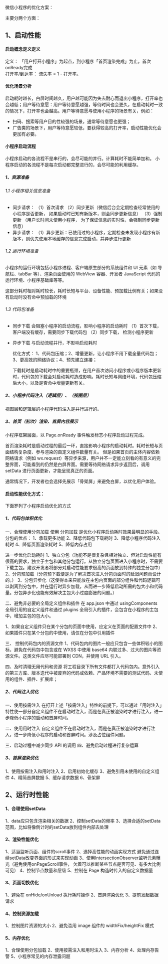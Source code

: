 微信小程序的优化方案：

主要分两个方面：
## 1、启动性能
#### 启动概念定义定义
定义： 「用户打开小程序」为起点，到小程序「首页渲染完成」为止。首次onReady完成  
打开率/到达率： 流失率 = 1 - 打开率。		

#### 优化场景分析
启动耗时越长，白屏时间越久，用户越可能因为失去耐心而退出小程序，打开率也会越低；用户等待意愿：用户等待意愿越强，等待时间也会更久，在启动耗时一致的情况下，打开率也会越高。用户等待意愿与使用小程序的场景有关，例如：

- 扫码、搜索等用户目的性较强的场景，通常等待意愿也更强； 
- 广告类的场景下，用户等待意愿较低，要获得较高的打开率，启动性能优化会更加有必要。

#### 小程序启动流程
小程序启动的各流程不是串行的，会尽可能的并行。计算耗时不能简单加和。
小程序启动的各流程不是每次启动都完整进行的，会尽可能的利用缓存。
##### 1、资源准备
###### 1.1 小程序相关信息准备
- 同步请求： 
  （1）首次请求
  （2）同步更新（微信后台会定期检查经常使用的小程序是否更新， 如果启动时已知有新版本，则会同步更新信息）
  （3）强制更新 （用户长时间未使用小程序， 为了保证信息的实时性，会强制同步更新信息）
- 异步请求：
  （1）异步更新：已使用过的小程序，定期检查未发现小程序有新版本，则优先使用本地缓存的信息完成启动，并异步进行更新
###### 1.2 运行环境准备
小程序的运行环境包括小程序进程、客户端原生部分的系统组件和 UI 元素（如 导航栏、tabBar 等）、渲染页面使用的 WebView 容器、开发者 JavaScript 代码的运行环境、小程序基础库等等。

这部分耗时相对耗时较长，耗时长短与平台、设备性能、预加载比例有关；如果没有启动时没有命中预加载的环境
###### 1.3 代码包准备
- 同步下载
  会阻塞小程序的启动流程，影响小程序的启动耗时
  （1）首次下载， 客户端没有缓存，需要同步下载代码包
  （2）同步下载， 检测小程序更新
- 异步下载
  与启动流程并行，不影响启动耗时

  优化方式：
  1、代码包压缩；2、增量更新，让小程序不用下载全量代码包；3、更高效的网络协议；4、预先建立连接；
    
  下载耗时是启动耗时中的重要瓶颈，在用户首次访问小程序或小程序版本更新时，代码包的下载会对启动耗时造成影响。耗时长短与网络环境，代码包压缩后大小，以及是否命中增量更新有关。
##### 2、小程序代码注入（逻辑层）、（视图层）
视图层和逻辑层的小程序代码注入是并行进行的。


##### 3、首页（初次）渲染、首屏内容展示
小程序框架层面，以 Page.onReady 事件触发标志小程序启动过程完成。

首页渲染耗时是启动过程的最后一环，直接影响小程序的启动耗时。耗时长短与页面结构复杂度、参与渲染的自定义组件数量有关。
但是如果首页的主体内容依赖网络请求（例如 wx.request）等异步来源，用户并不一定能立刻看的有意义的完整界面，可能看到的仍然是白屏界面。需要等待网络请求异步返回后，调用 setData 进行页面更新，才能呈现真正的页面。

通常情况下，开发者也会选择先展示「骨架屏」来避免白屏，以优化用户体验。


#### 启动性能优化方式： 
下面罗列了小程序启动优化的方式
##### 1、代码包体积优化
一、合理使用分包加载
使用 分包加载 是优化小程序启动耗时效果最明显的手段。
分包的优点：
1、承载更多功能 2、降低代码包下载耗时 3、降低小程序代码注入耗时  4、降低页面渲染耗时  5、降低内存占用

进一步优化启动耗时
1、独立分包（功能不是很复杂且相对独立、但对启动性能有很高的要求，独立于主包和其他分包运行。从独立分包页面进入小程序时，不需要下载主包。建议开发者将部分对启动性能要求很高的页面放到特殊的独立分包中）
2、分包预加载（分包预下载便是为了解决首次进入分包页面时的延迟问题而设计的。）
3、分包异步化（这使得本来只能放在主包内页面的部分组件和代码逻辑可以剥离到分包中，并在运行时异步加载，从而进一步降低启动所需的包大小和代码量。分包异步化也能有效解决主包大小过度膨胀的问题。）

二、避免非必要的全局定义组件和插件
在 app.json 中通过 usingComponents 全局引用的自定义组件和通过 plugins 全局引入的插件，会包含在小程序的主包中，增加主包的包大小。

1、如果自定义组件只在某个分包的页面中使用，应定义在页面的配置文件中
2、如果插件只在某个分包的中使用，请仅在分包中引用插件

三、 控制代码包内的资源文件
1、代码包内的图片一般应只包含一些体积较小的图标，避免在代码包中包含或在 WXSS 中使用 base64 内联过多、过大的图片等资源文件。这类文件应尽可能部署到 CDN，并使用 URL 引入。

四、及时清理无用代码和资源
将工程目录下所有文件都打入代码包内。意外引入的第三方库、版本迭代中被废弃的代码或依赖、产品环境不需要的测试代码、未使用的组件、插件、扩展库；
##### 2、代码注入优化
一、使用按需注入
在打开上述「按需注入」特性的前提下，可以通过「用时注入」特性使一部分自定义组件不在启动时注入，而是在真正被渲染时才进行注入，进一步降低小程序的启动和首屏时间。

二、使用用时注入
自定义组件不在启动时注入，而是在真正被渲染时才进行注入，进一步降低小程序的启动和首屏时间。涉及占位组件问题。

三、启动过程中减少同步 API 的调用
四、避免启动过程进行复杂运算
##### 3、首屏渲染优化
1、使用按需注入和用时注入
2、启用初始化缓存
3、避免引用未使用的自定义组件
4、精简首屏数据
5、缓存请求数据
6、骨架屏

## 2、运行时性能

#### 1、合理使用setData
1、data应只包含渲染相关的数据
2、控制setData的频率
3、选择合适的setData范围，比如将像倒计时的setData放到组件内部去处理

#### 2、渲染性能优化
1、适当监听页面、组件的scroll事件
2、选择高性能的动画实现方式
避免通过连续setData改变界面的形式来实现动画
3、使用IntersectionObserver监听元素曝光（避免使用onPageScroll事件， 欠着可以推断某些节点是否可见、有多大比例可见）
4、控制节点数量和层级
5、控制在 Page 构造时传入的自定义数据量

#### 3、页面切换优化
1、避免在 onHide/onUnload 执行耗时操作
2、首屏渲染优化
3、提前发起数据请求

#### 4、控制资源加载
1、控制图片资源的大小
2、避免滥用 image 组件的 widthFix/heightFix 模式

#### 5、内存优化
1、合理使用分包加载
2、使用按需注入和用时注入
3、内存分析
4、处理内存告警
5、小程序常见的内存泄露问题
